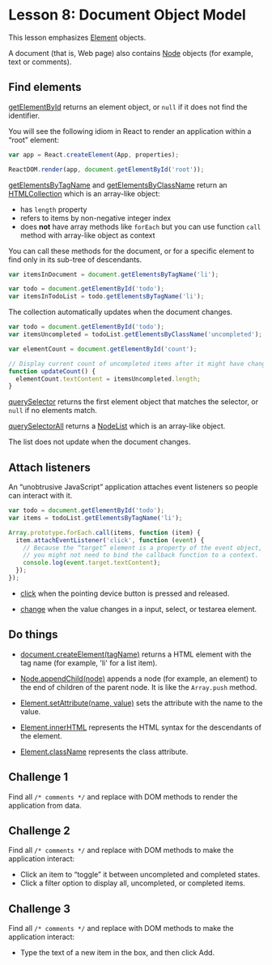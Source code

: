 # Lesson 8: Document Object Model

This lesson emphasizes [Element](https://developer.mozilla.org/en-US/docs/Web/API/Element) objects.

A document (that is, Web page) also contains [Node](https://developer.mozilla.org/en-US/docs/Web/API/Node) objects (for example, text or comments).

## Find elements

[getElementById](https://developer.mozilla.org/en-US/docs/Web/API/Document/getElementById) returns an element object, or `null` if it does not find the identifier.

You will see the following idiom in React to render an application within a “root” element:

```js
var app = React.createElement(App, properties);

ReactDOM.render(app, document.getElementById('root'));
```

[getElementsByTagName](https://developer.mozilla.org/en-US/docs/Web/API/Element/getElementsByTagName) and [getElementsByClassName](https://developer.mozilla.org/en-US/docs/Web/API/Element/getElementsByClassName) return an [HTMLCollection](https://developer.mozilla.org/en-US/docs/Web/API/HTMLCollection) which is an array-like object:

* has `length` property
* refers to items by non-negative integer index
* does **not** have array methods like `forEach` but you can use function `call` method with array-like object as context

You can call these methods for the document, or for a specific element to find only in its sub-tree of descendants.

```js
var itemsInDocument = document.getElementsByTagName('li');

var todo = document.getElementById('todo');
var itemsInTodoList = todo.getElementsByTagName('li');
```

The collection automatically updates when the document changes.

```js
var todo = document.getElementById('todo');
var itemsUncompleted = todoList.getElementsByClassName('uncompleted');

var elementCount = document.getElementById('count');

// Display current count of uncompleted items after it might have changed.
function updateCount() {
  elementCount.textContent = itemsUncompleted.length;
}
```

[querySelector](https://developer.mozilla.org/en-US/docs/Web/API/Element/querySelector) returns the first element object that matches the selector, or `null` if no elements match.

[querySelectorAll](https://developer.mozilla.org/en-US/docs/Web/API/Element/querySelectorAll) returns a [NodeList](https://developer.mozilla.org/en-US/docs/Web/API/NodeList) which is an array-like object.

The list does not update when the document changes.

## Attach listeners

An “unobtrusive JavaScript” application attaches event listeners so people can interact with it.

```js
var todo = document.getElementById('todo');
var items = todoList.getElementsByTagName('li');

Array.prototype.forEach.call(items, function (item) {
  item.attachEventListener('click', function (event) {
    // Because the “target” element is a property of the event object,
    // you might not need to bind the callback function to a context.
    console.log(event.target.textContent);
  });
});
```

* [click](https://developer.mozilla.org/en-US/docs/Web/Events/click) when the pointing device button is pressed and released.

* [change](https://developer.mozilla.org/en-US/docs/Web/Events/change) when the value changes in a input, select, or testarea element.

## Do things

* [document.createElement(tagName)](https://developer.mozilla.org/en-US/docs/Web/API/Document/createElement) returns a HTML element with the tag name (for example, 'li' for a list item).

* [Node.appendChild(node)](https://developer.mozilla.org/en-US/docs/Web/API/Node/appendChild) appends a node (for example, an element) to the end of children of the parent node. It is like the `Array.push` method.

* [Element.setAttribute(name, value)](https://developer.mozilla.org/en-US/docs/Web/API/Element/setAttribute) sets the attribute with the name to the value.

* [Element.innerHTML](https://developer.mozilla.org/en-US/docs/Web/API/Element/innerHTML) represents the HTML syntax for the descendants of the element.

* [Element.className](https://developer.mozilla.org/en-US/docs/Web/API/Element/className) represents the class attribute.

## Challenge 1

Find all `/* comments */` and replace with DOM methods to render the application from data.

## Challenge 2

Find all `/* comments */` and replace with DOM methods to make the application interact:

* Click an item to “toggle” it between uncompleted and completed states.
* Click a filter option to display all, uncompleted, or completed items.

## Challenge 3

Find all `/* comments */` and replace with DOM methods to make the application interact:

* Type the text of a new item in the box, and then click Add.
